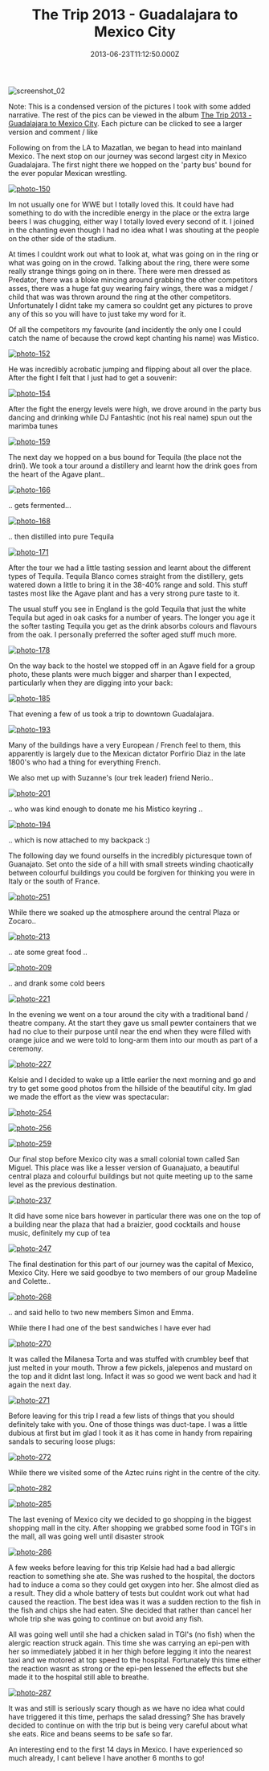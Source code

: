 ﻿---
coverImage: /images/fallback-post-header.png
date: "2013-06-23T11:12:50.000Z"
tags:
  - diary
  - friends
  - mexico
  - travel
  - trip
title: The Trip 2013 - Guadalajara to Mexico City
oldUrl: /td-project/the-trip-2013-guadalajara-to-mexico-city
---

![screenshot_02](https://www.mikecann.blog/wp-content/uploads/2013/06/screenshot_021.png)

Note: This is a condensed version of the pictures I took with some added narrative. The rest of the pics can be viewed in the album [The Trip 2013 - Guadalajara to Mexico City](https://www.facebook.com/media/set/?set=a.10151708375871031.1073741836.593661030&type=3). Each picture can be clicked to see a larger version and comment / like

<!-- more -->

Following on from the LA to Mazatlan, we began to head into mainland Mexico. The next stop on our journey was second largest city in Mexico Guadalajara. The first night there we hopped on the 'party bus' bound for the ever popular Mexican wrestling.

[![photo-150](https://www.mikecann.blog/wp-content/uploads/2013/06/photo-150.jpg)](https://www.facebook.com/photo.php?fbid=10151708376546031&set=a.10151708375871031.1073741836.593661030&type=3&theater)

Im not usually one for WWE but I totally loved this. It could have had something to do with the incredible energy in the place or the extra large beers I was chugging, either way I totally loved every second of it. I joined in the chanting even though I had no idea what I was shouting at the people on the other side of the stadium.

At times I couldnt work out what to look at, what was going on in the ring or what was going on in the crowd. Talking about the ring, there were some really strange things going on in there. There were men dressed as Predator, there was a bloke mincing around grabbing the other competitors asses, there was a huge fat guy wearing fairy wings, there was a midget / child that was was thrown around the ring at the other competitors. Unfortunately I didnt take my camera so couldnt get any pictures to prove any of this so you will have to just take my word for it.

Of all the competitors my favourite (and incidently the only one I could catch the name of because the crowd kept chanting his name) was Mistico.

[![photo-152](https://www.mikecann.blog/wp-content/uploads/2013/06/photo-152.jpg)](https://www.facebook.com/photo.php?fbid=10151708376631031&set=a.10151708375871031.1073741836.593661030&type=3&theater)

He was incredibly acrobatic jumping and flipping about all over the place. After the fight I felt that I just had to get a souvenir:

[![photo-154](https://www.mikecann.blog/wp-content/uploads/2013/06/photo-154.jpg)](https://www.facebook.com/photo.php?fbid=10151708377486031&set=a.10151708375871031.1073741836.593661030&type=3&theater)

After the fight the energy levels were high, we drove around in the party bus dancing and drinking while DJ Fantashtic (not his real name) spun out the marimba tunes

[![photo-159](https://www.mikecann.blog/wp-content/uploads/2013/06/photo-159.jpg)](https://www.facebook.com/photo.php?fbid=10151708378466031&set=a.10151708375871031.1073741836.593661030&type=3&theater)

The next day we hopped on a bus bound for Tequila (the place not the drinl). We took a tour around a distillery and learnt how the drink goes from the heart of the Agave plant..

[![photo-166](https://www.mikecann.blog/wp-content/uploads/2013/06/photo-166.jpg)](https://www.facebook.com/photo.php?fbid=10151708380271031&set=a.10151708375871031.1073741836.593661030&type=3&theater)

.. gets fermented...

[![photo-168](https://www.mikecann.blog/wp-content/uploads/2013/06/photo-168.jpg)](https://www.facebook.com/photo.php?fbid=10151708381031031&set=a.10151708375871031.1073741836.593661030&type=3&theater)

.. then distilled into pure Tequila

[![photo-171](https://www.mikecann.blog/wp-content/uploads/2013/06/photo-171.jpg)](https://www.facebook.com/photo.php?fbid=10151708381611031&set=a.10151708375871031.1073741836.593661030&type=3&theater)

After the tour we had a little tasting session and learnt about the different types of Tequila. Tequila Blanco comes straight from the distillery, gets watered down a little to bring it in the 38-40% range and sold. This stuff tastes most like the Agave plant and has a very strong pure taste to it.

The usual stuff you see in England is the gold Tequila that just the white Tequila but aged in oak casks for a number of years. The longer you age it the softer tasting Tequila you get as the drink absorbs colours and flavours from the oak. I personally preferred the softer aged stuff much more.

[![photo-178](https://www.mikecann.blog/wp-content/uploads/2013/06/photo-178.jpg)](https://www.facebook.com/photo.php?fbid=10151708383601031&set=a.10151708375871031.1073741836.593661030&type=3&theater)

On the way back to the hostel we stopped off in an Agave field for a group photo, these plants were much bigger and sharper than I expected, particularly when they are digging into your back:

[![photo-185](https://www.mikecann.blog/wp-content/uploads/2013/06/photo-185.jpg)](https://www.facebook.com/photo.php?fbid=10151708385236031&set=a.10151708375871031.1073741836.593661030&type=3&theater)

That evening a few of us took a trip to downtown Guadalajara.

[![photo-193](https://www.mikecann.blog/wp-content/uploads/2013/06/photo-193.jpg)](https://www.facebook.com/photo.php?fbid=10151708388316031&set=a.10151708375871031.1073741836.593661030&type=3&theater)

Many of the buildings have a very European / French feel to them, this apparently is largely due to the Mexican dictator Porfirio Diaz in the late 1800's who had a thing for everything French.

We also met up with Suzanne's (our trek leader) friend Nerio..

[![photo-201](https://www.mikecann.blog/wp-content/uploads/2013/06/photo-201.jpg)](https://www.facebook.com/photo.php?fbid=10151708389911031&set=a.10151708375871031.1073741836.593661030&type=3&theater)

.. who was kind enough to donate me his Mistico keyring ..

[![photo-194](https://www.mikecann.blog/wp-content/uploads/2013/06/photo-194.jpg)](https://www.facebook.com/photo.php?fbid=10151708388036031&set=a.10151708375871031.1073741836.593661030&type=3&theater)

.. which is now attached to my backpack :)

The following day we found ourselfs in the incredibly picturesque town of Guanajato. Set onto the side of a hill with small streets winding chaotically between colourful buildings you could be forgiven for thinking you were in Italy or the south of France.

[![photo-251](https://www.mikecann.blog/wp-content/uploads/2013/06/photo-251.jpg)](https://www.facebook.com/photo.php?fbid=10151708403931031&set=a.10151708375871031.1073741836.593661030&type=3&theater)

While there we soaked up the atmosphere around the central Plaza or Zocaro..

[![photo-213](https://www.mikecann.blog/wp-content/uploads/2013/06/photo-213.jpg)](https://www.facebook.com/photo.php?fbid=10151708394041031&set=a.10151708375871031.1073741836.593661030&type=3&theater)

.. ate some great food ..

[![photo-209](https://www.mikecann.blog/wp-content/uploads/2013/06/photo-209.jpg)](https://www.facebook.com/photo.php?fbid=10151708392536031&set=a.10151708375871031.1073741836.593661030&type=3&theater)

.. and drank some cold beers

[![photo-221](https://www.mikecann.blog/wp-content/uploads/2013/06/photo-221.jpg)](https://www.facebook.com/photo.php?fbid=10151708396156031&set=a.10151708375871031.1073741836.593661030&type=3&theater)

In the evening we went on a tour around the city with a traditional band / theatre company. At the start they gave us small pewter containers that we had no clue to their purpose until near the end when they were filled with orange juice and we were told to long-arm them into our mouth as part of a ceremony.

[![photo-227](https://www.mikecann.blog/wp-content/uploads/2013/06/photo-227.jpg)](https://www.facebook.com/photo.php?fbid=10151708397171031&set=a.10151708375871031.1073741836.593661030&type=3&theater)

Kelsie and I decided to wake up a little earlier the next morning and go and try to get some good photos from the hillside of the beautiful city. Im glad we made the effort as the view was spectacular:

[![photo-254](https://www.mikecann.blog/wp-content/uploads/2013/06/photo-254.jpg)](https://www.facebook.com/photo.php?fbid=10151708404491031&set=a.10151708375871031.1073741836.593661030&type=3&theater)

[![photo-256](https://www.mikecann.blog/wp-content/uploads/2013/06/photo-256.jpg)](https://www.facebook.com/photo.php?fbid=10151708404681031&set=a.10151708375871031.1073741836.593661030&type=3&theater)

[![photo-259](https://www.mikecann.blog/wp-content/uploads/2013/06/photo-259.jpg)](https://www.facebook.com/photo.php?fbid=10151708405411031&set=a.10151708375871031.1073741836.593661030&type=3&theater)

Our final stop before Mexico city was a small colonial town called San Miguel. This place was like a lesser version of Guanajuato, a beautiful central plaza and colourful buildings but not quite meeting up to the same level as the previous destination.

[![photo-237](https://www.mikecann.blog/wp-content/uploads/2013/06/photo-237.jpg)](https://www.facebook.com/photo.php?fbid=10151708400066031&set=a.10151708375871031.1073741836.593661030&type=3&theater)

It did have some nice bars however in particular there was one on the top of a building near the plaza that had a braizier, good cocktails and house music, definitely my cup of tea

[![photo-247](https://www.mikecann.blog/wp-content/uploads/2013/06/photo-247.jpg)](https://www.facebook.com/photo.php?fbid=10151708400066031&set=a.10151708375871031.1073741836.593661030&type=3&theater)

The final destination for this part of our journey was the capital of Mexico, Mexico City. Here we said goodbye to two members of our group Madeline and Colette..

[![photo-268](https://www.mikecann.blog/wp-content/uploads/2013/06/photo-268.jpg)](https://www.facebook.com/photo.php?fbid=10151708407281031&set=a.10151708375871031.1073741836.593661030&type=3&theater)

.. and said hello to two new members Simon and Emma.

While there I had one of the best sandwiches I have ever had

[![photo-270](https://www.mikecann.blog/wp-content/uploads/2013/06/photo-270.jpg)](https://www.facebook.com/photo.php?fbid=10151708407686031&set=a.10151708375871031.1073741836.593661030&type=3&theater)

It was called the Milanesa Torta and was stuffed with crumbley beef that just melted in your mouth. Throw a few pickels, jalepenos and mustard on the top and it didnt last long. Infact it was so good we went back and had it again the next day.

[![photo-271](https://www.mikecann.blog/wp-content/uploads/2013/06/photo-271.jpg)](https://www.facebook.com/photo.php?fbid=10151708407986031&set=a.10151708375871031.1073741836.593661030&type=3&theater)

Before leaving for this trip I read a few lists of things that you should definitely take with you. One of those things was duct-tape. I was a little dubious at first but im glad I took it as it has come in handy from repairing sandals to securing loose plugs:

[![photo-272](https://www.mikecann.blog/wp-content/uploads/2013/06/photo-272.jpg)](https://www.facebook.com/photo.php?fbid=10151708408156031&set=a.10151708375871031.1073741836.593661030&type=3&theater)

While there we visited some of the Aztec ruins right in the centre of the city.

[![photo-282](https://www.mikecann.blog/wp-content/uploads/2013/06/photo-282.jpg)](https://www.facebook.com/photo.php?fbid=10151708410911031&set=a.10151708375871031.1073741836.593661030&type=3&theater)

[![photo-285](https://www.mikecann.blog/wp-content/uploads/2013/06/photo-285.jpg)](https://www.facebook.com/photo.php?fbid=10151708411646031&set=a.10151708375871031.1073741836.593661030&type=3&theater)

The last evening of Mexico city we decided to go shopping in the biggest shopping mall in the city. After shopping we grabbed some food in TGI's in the mall, all was going well until disaster strook

[![photo-286](https://www.mikecann.blog/wp-content/uploads/2013/06/photo-286.jpg)](https://www.facebook.com/photo.php?fbid=10151708411721031&set=a.10151708375871031.1073741836.593661030&type=3&theater)

A few weeks before leaving for this trip Kelsie had had a bad allergic reaction to something she ate. She was rushed to the hospital, the doctors had to induce a coma so they could get oxygen into her. She almost died as a result. They did a whole battery of tests but couldnt work out what had caused the reaction. The best idea was it was a sudden rection to the fish in the fish and chips she had eaten. She decided that rather than cancel her whole trip she was going to continue on but avoid any fish.

All was going well until she had a chicken salad in TGI's (no fish) when the alergic reaction struck again. This time she was carrying an epi-pen with her so immediately jabbed it in her thigh before legging it into the nearest taxi and we motored at top speed to the hospital. Fortunately this time either the reaction wasnt as strong or the epi-pen lessened the effects but she made it to the hospital still able to breathe.

[![photo-287](https://www.mikecann.blog/wp-content/uploads/2013/06/photo-287.jpg)](https://www.facebook.com/photo.php?fbid=10151708411966031&set=a.10151708375871031.1073741836.593661030&type=3&theater)

It was and still is seriously scary though as we have no idea what could have triggered it this time, perhaps the salad dressing? She has bravely decided to continue on with the trip but is being very careful about what she eats. Rice and beans seems to be safe so far.

An interesting end to the first 14 days in Mexico. I have experienced so much already, I cant believe I have another 6 months to go!
